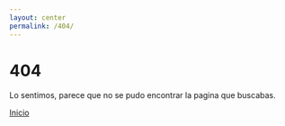 ```yaml
---
layout: center
permalink: /404/
---
```


# 404

Lo sentimos, parece que no se pudo encontrar la pagina que buscabas.

<div class="mt3">
  <a href="{{ site.baseurl }}/" class="button button-blue button-big">Inicio</a>
</div>
